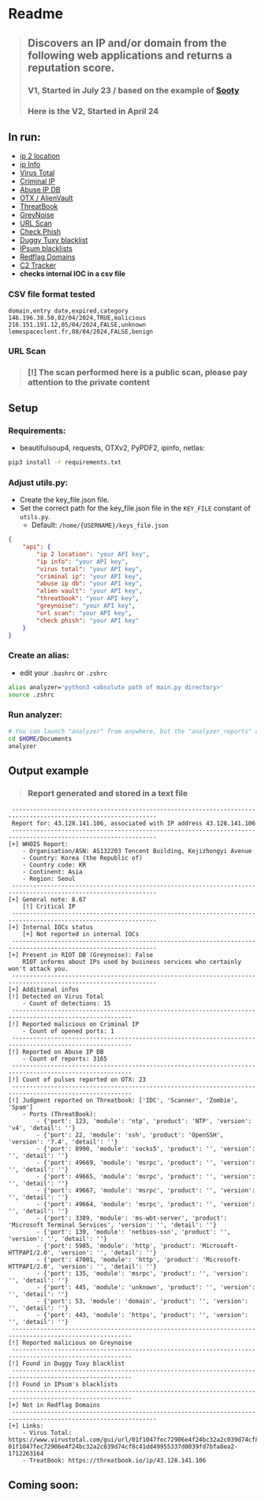 # Readme


> ## **Discovers an IP and/or domain from the following web applications and returns a reputation score.**
> ### **V1, Started in July 23 / based on the example of [Sooty](https://github.com/TheresAFewConors/Sooty/blob/master/Sooty.py)**
> ### **Here is the V2, Started in April 24**


## In run:
- [ip 2 location](https://www.ip2location.io/)
- [ip Info](https://ipinfo.io/)
- [Virus Total](https://www.virustotal.com/gui/home/search)
- [Criminal IP](https://www.criminalip.io/en)
- [Abuse IP DB](https://www.abuseipdb.com/)
- [OTX / AlienVault](https://otx.alienvault.com/)
- [ThreatBook](https://threatbook.io/)
- [GreyNoise](https://www.greynoise.io/)
- [URL Scan](https://urlscan.io/)
- [Check Phish](https://checkphish.bolster.ai/)
- [Duggy Tuxy blacklist](https://github.com/duggytuxy/malicious_ip_addresses)
- [IPsum blacklists](https://github.com/stamparm/ipsum)
- [Redflag Domains](https://red.flag.domains/)
- [C2 Tracker](https://tracker.viriback.com/)
- **checks internal IOC in a csv file**

### CSV file format tested
```csv
domain,entry date,expired,category
146.196.38.50,02/04/2024,TRUE,malicious
216.151.191.12,05/04/2024,FALSE,unknown
lemespaceclent.fr,08/04/2024,FALSE,benign
```

### URL Scan
> ### **[!] The scan performed here is a public scan, please pay attention to the private content**


## Setup
### Requirements:
- beautifulsoup4, requests, OTXv2, PyPDF2, ipinfo, netlas:
```bash
pip3 install -r requirements.txt
```

### Adjust utils.py:
- Create the key_file.json file. 
- Set the correct path for the key_file.json file in the `KEY_FILE` constant of `utils.py`.
    - Default: `/home/{USERNAME}/keys_file.json`

```json
{
    "api": {
        "ip 2 location": "your API key",
        "ip info": "your API key",
        "virus total": "your API key", 
        "criminal ip": "your API key",
        "abuse ip db": "your API key",
        "alien vault": "your API key",
        "threatbook": "your API key",
		"greynoise": "your API key",
		"url scan": "your API key",
		"check phish": "your API key"
    }
}     
```

### Create an alias:
- edit your `.bashrc` or `.zshrc`
```bash
alias analyzer='python3 <absolute path of main.py directory>'
source .zshrc
```

### Run analyzer:
```bash
# You can launch "analyzer" from anywhere, but the "analyzer_reports" directory will be created in it.
cd $HOME/Documents
analyzer
```



## Output example
> ### **Report generated and stored in a text file**

```
 ---------------------------------------------------------------------------------------------------------------
 Report for: 43.128.141.106, associated with IP address 43.128.141.106
 ---------------------------------------------------------------------------------------------------------------
[+] WHOIS Report:
	- Organisation/ASN: AS132203 Tencent Building, Kejizhongyi Avenue
	- Country: Korea (the Republic of)
	- Country code: KR
	- Continent: Asia
	- Region: Seoul
 ---------------------------------------------------------------------------------------------------------------
[+] General note: 8.67
	[!] Critical IP
 ---------------------------------------------------------------------------------------------------------------
[+] Internal IOCs status
	[+] Not reported in internal IOCs
 ---------------------------------------------------------------------------------------------------------------
[+] Present in RIOT DB (Greynoise): False
	RIOT informs about IPs used by business services who certainly won't attack you.
 ---------------------------------------------------------------------------------------------------------------
[+] Additional infos
[!] Detected on Virus Total
	- Count of detections: 15
 --------------------------------------------------------------------------------------------------------
[!] Reported malicious on Criminal IP
	- Count of opened ports: 1
 --------------------------------------------------------------------------------------------------------
[!] Reported on Abuse IP DB
	- Count of reports: 3165
 --------------------------------------------------------------------------------------------------------
[!] Count of pulses reported on OTX: 23
 --------------------------------------------------------------------------------------------------------
[!] Judgment reported on Threatbook: ['IDC', 'Scanner', 'Zombie', 'Spam']
	- Ports (ThreatBook):
		- {'port': 123, 'module': 'ntp', 'product': 'NTP', 'version': 'v4', 'detail': ''}
		- {'port': 22, 'module': 'ssh', 'product': 'OpenSSH', 'version': '7.4', 'detail': ''}
		- {'port': 8990, 'module': 'socks5', 'product': '', 'version': '', 'detail': ''}
		- {'port': 49669, 'module': 'msrpc', 'product': '', 'version': '', 'detail': ''}
		- {'port': 49665, 'module': 'msrpc', 'product': '', 'version': '', 'detail': ''}
		- {'port': 49667, 'module': 'msrpc', 'product': '', 'version': '', 'detail': ''}
		- {'port': 49664, 'module': 'msrpc', 'product': '', 'version': '', 'detail': ''}
		- {'port': 3389, 'module': 'ms-wbt-server', 'product': 'Microsoft Terminal Services', 'version': '', 'detail': ''}
		- {'port': 139, 'module': 'netbios-ssn', 'product': '', 'version': '', 'detail': ''}
		- {'port': 5985, 'module': 'http', 'product': 'Microsoft-HTTPAPI/2.0', 'version': '', 'detail': ''}
		- {'port': 47001, 'module': 'http', 'product': 'Microsoft-HTTPAPI/2.0', 'version': '', 'detail': ''}
		- {'port': 135, 'module': 'msrpc', 'product': '', 'version': '', 'detail': ''}
		- {'port': 445, 'module': 'unknown', 'product': '', 'version': '', 'detail': ''}
		- {'port': 53, 'module': 'domain', 'product': '', 'version': '', 'detail': ''}
		- {'port': 443, 'module': 'https', 'product': '', 'version': '', 'detail': ''}
 --------------------------------------------------------------------------------------------------------
[!] Reported malicious on Greynoise
 --------------------------------------------------------------------------------------------------------
[!] Found in Duggy Tuxy blacklist
 --------------------------------------------------------------------------------------------------------
[!] Found in IPsum's blacklists
 --------------------------------------------------------------------------------------------------------
[+] Not in Redflag Domains
 ---------------------------------------------------------------------------------------------------------------
[+] Links:
	- Virus Total: https://www.virustotal.com/gui/url/01f1047fec72906e4f24bc32a2c039d74cf8c41dd49955337d0039fd7bfa8ea2/detection/u-01f1047fec72906e4f24bc32a2c039d74cf8c41dd49955337d0039fd7bfa8ea2-1712263164
	- TreatBook: https://threatbook.io/ip/43.128.141.106
```

## Coming soon:
